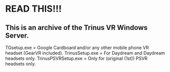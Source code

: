 # READ THIS!!!
## This is an archive of the Trinus VR Windows Server.
TGsetup.exe = Google Cardboard and/or any other mobile phone VR headset (GearVR included).
TrinusSetup.exe = For Daydream and Daydream headsets only.
TrinusPSVRSetup.exe = Only for (original (1st)) PSVR headsets only.
